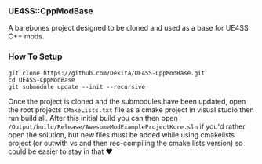 ### UE4SS::CppModBase 
A barebones project designed to be cloned and used as a base for UE4SS C++ mods. 

### How To Setup

```
git clone https://github.com/Dekita/UE4SS-CppModBase.git
cd UE4SS-CppModBase
git submodule update --init --recursive
```

Once the project is cloned and the submodules have been updated, open the root projects `CMakeLists.txt` file as a cmake project in visual studio then run build all. After this initial build you can then open `/Output/build/Release/AwesomeModExampleProjectKore.sln` if you'd rather open the solution, but new files must be added while using cmakelists project (or outwith vs and then rec-compiling the cmake lists version) so could be easier to stay in that :heart:
